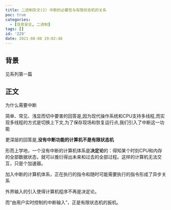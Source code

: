 ```yaml
---
title: 二进制杂文(2) 中断的必要性与有限状态机的关系
poc: true
categories:
  - [信息安全, 二进制]
tags: []
id: '229'
date: 2021-08-08 19:02:48
---
```


## 背景

见系列第一篇

## 正文

为什么需要中断

简单、常见、浅显而切中要害的回答是,因为现代操作系统和CPU支持多线程,而实现多线程的方式是切换上下文,为了保存现场和恢复运行点,我们引入了中断这一功能

更深层的回答是,**没有中断功能的计算机不是有限状态机**

形而上学地，一个没有中断的计算机体系是**决定论**的：得知某个时刻CPU和内存的全部数据状态，就可以推衍得出未来和过去的全部过程。这样的计算机无法交互，只是个加速器。

加入中断的计算机体系，正在执行的指令和随时可能需要执行的指令形成了异步关系

外界输入的引入使得计算机程序不再是决定论。

而“由用户实时控制的中断输入”，正是有限状态机的扳机。